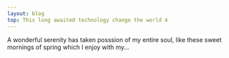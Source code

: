 ```yaml
---
layout: blog
top: This long awaited technology change the world 4
---
```

A wonderful serenity has taken posssion of my entire soul, like these sweet mornings of spring which I enjoy with my...

